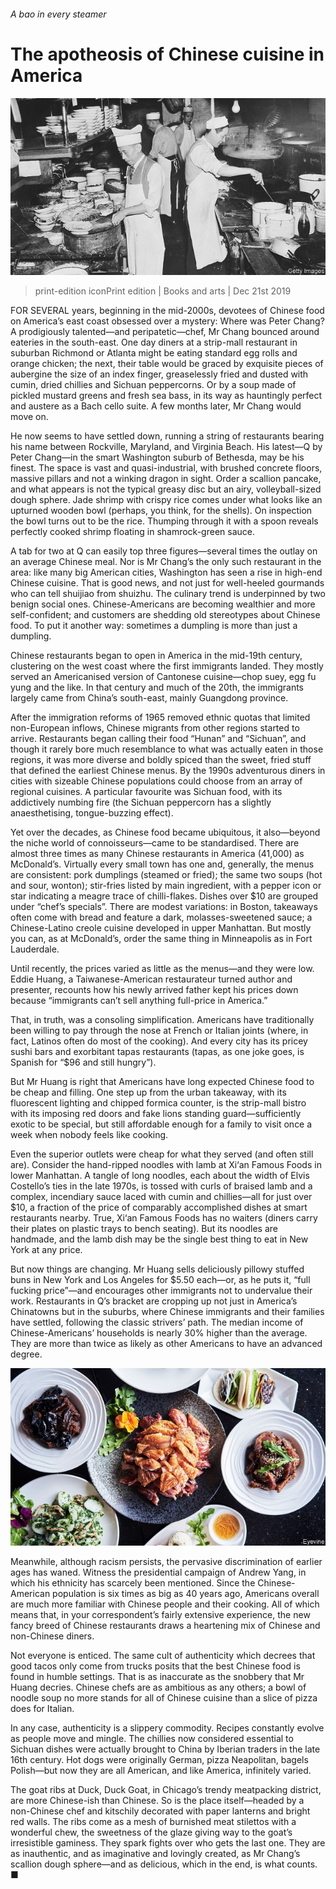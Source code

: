 ###### A bao in every steamer

# The apotheosis of Chinese cuisine in America 

![image](images/20191221_BKP005_0.jpg) 

> print-edition iconPrint edition | Books and arts | Dec 21st 2019 

FOR SEVERAL years, beginning in the mid-2000s, devotees of Chinese food on America’s east coast obsessed over a mystery: Where was Peter Chang? A prodigiously talented—and peripatetic—chef, Mr Chang bounced around eateries in the south-east. One day diners at a strip-mall restaurant in suburban Richmond or Atlanta might be eating standard egg rolls and orange chicken; the next, their table would be graced by exquisite pieces of aubergine the size of an index finger, greaselessly fried and dusted with cumin, dried chillies and Sichuan peppercorns. Or by a soup made of pickled mustard greens and fresh sea bass, in its way as hauntingly perfect and austere as a Bach cello suite. A few months later, Mr Chang would move on. 

He now seems to have settled down, running a string of restaurants bearing his name between Rockville, Maryland, and Virginia Beach. His latest—Q by Peter Chang—in the smart Washington suburb of Bethesda, may be his finest. The space is vast and quasi-industrial, with brushed concrete floors, massive pillars and not a winking dragon in sight. Order a scallion pancake, and what appears is not the typical greasy disc but an airy, volleyball-sized dough sphere. Jade shrimp with crispy rice comes under what looks like an upturned wooden bowl (perhaps, you think, for the shells). On inspection the bowl turns out to be the rice. Thumping through it with a spoon reveals perfectly cooked shrimp floating in shamrock-green sauce. 

A tab for two at Q can easily top three figures—several times the outlay on an average Chinese meal. Nor is Mr Chang’s the only such restaurant in the area: like many big American cities, Washington has seen a rise in high-end Chinese cuisine. That is good news, and not just for well-heeled gourmands who can tell shuijiao from shuizhu. The culinary trend is underpinned by two benign social ones. Chinese-Americans are becoming wealthier and more self-confident; and customers are shedding old stereotypes about Chinese food. To put it another way: sometimes a dumpling is more than just a dumpling. 

Chinese restaurants began to open in America in the mid-19th century, clustering on the west coast where the first immigrants landed. They mostly served an Americanised version of Cantonese cuisine—chop suey, egg fu yung and the like. In that century and much of the 20th, the immigrants largely came from China’s south-east, mainly Guangdong province. 

After the immigration reforms of 1965 removed ethnic quotas that limited non-European inflows, Chinese migrants from other regions started to arrive. Restaurants began calling their food “Hunan” and “Sichuan”, and though it rarely bore much resemblance to what was actually eaten in those regions, it was more diverse and boldly spiced than the sweet, fried stuff that defined the earliest Chinese menus. By the 1990s adventurous diners in cities with sizeable Chinese populations could choose from an array of regional cuisines. A particular favourite was Sichuan food, with its addictively numbing fire (the Sichuan peppercorn has a slightly anaesthetising, tongue-buzzing effect). 

Yet over the decades, as Chinese food became ubiquitous, it also—beyond the niche world of connoisseurs—came to be standardised. There are almost three times as many Chinese restaurants in America (41,000) as McDonald’s. Virtually every small town has one and, generally, the menus are consistent: pork dumplings (steamed or fried); the same two soups (hot and sour, wonton); stir-fries listed by main ingredient, with a pepper icon or star indicating a meagre trace of chilli-flakes. Dishes over $10 are grouped under “chef’s specials”. There are modest variations: in Boston, takeaways often come with bread and feature a dark, molasses-sweetened sauce; a Chinese-Latino creole cuisine developed in upper Manhattan. But mostly you can, as at McDonald’s, order the same thing in Minneapolis as in Fort Lauderdale. 

Until recently, the prices varied as little as the menus—and they were low. Eddie Huang, a Taiwanese-American restaurateur turned author and presenter, recounts how his newly arrived father kept his prices down because “immigrants can’t sell anything full-price in America.” 

That, in truth, was a consoling simplification. Americans have traditionally been willing to pay through the nose at French or Italian joints (where, in fact, Latinos often do most of the cooking). And every city has its pricey sushi bars and exorbitant tapas restaurants (tapas, as one joke goes, is Spanish for “$96 and still hungry”). 

But Mr Huang is right that Americans have long expected Chinese food to be cheap and filling. One step up from the urban takeaway, with its fluorescent lighting and chipped formica counter, is the strip-mall bistro with its imposing red doors and fake lions standing guard—sufficiently exotic to be special, but still affordable enough for a family to visit once a week when nobody feels like cooking. 

Even the superior outlets were cheap for what they served (and often still are). Consider the hand-ripped noodles with lamb at Xi‘an Famous Foods in lower Manhattan. A tangle of long noodles, each about the width of Elvis Costello’s ties in the late 1970s, is tossed with curls of braised lamb and a complex, incendiary sauce laced with cumin and chillies—all for just over $10, a fraction of the price of comparably accomplished dishes at smart restaurants nearby. True, Xi‘an Famous Foods has no waiters (diners carry their plates on plastic trays to bench seating). But its noodles are handmade, and the lamb dish may be the single best thing to eat in New York at any price. 

But now things are changing. Mr Huang sells deliciously pillowy stuffed buns in New York and Los Angeles for $5.50 each—or, as he puts it, “full fucking price”—and encourages other immigrants not to undervalue their work. Restaurants in Q’s bracket are cropping up not just in America’s Chinatowns but in the suburbs, where Chinese immigrants and their families have settled, following the classic strivers’ path. The median income of Chinese-Americans’ households is nearly 30% higher than the average. They are more than twice as likely as other Americans to have an advanced degree. 

![image](images/20191221_BKP008_0.jpg) 

Meanwhile, although racism persists, the pervasive discrimination of earlier ages has waned. Witness the presidential campaign of Andrew Yang, in which his ethnicity has scarcely been mentioned. Since the Chinese-American population is six times as big as 40 years ago, Americans overall are much more familiar with Chinese people and their cooking. All of which means that, in your correspondent’s fairly extensive experience, the new fancy breed of Chinese restaurants draws a heartening mix of Chinese and non-Chinese diners. 

Not everyone is enticed. The same cult of authenticity which decrees that good tacos only come from trucks posits that the best Chinese food is found in humble settings. That is as inaccurate as the snobbery that Mr Huang decries. Chinese chefs are as ambitious as any others; a bowl of noodle soup no more stands for all of Chinese cuisine than a slice of pizza does for Italian. 

In any case, authenticity is a slippery commodity. Recipes constantly evolve as people move and mingle. The chillies now considered essential to Sichuan dishes were actually brought to China by Iberian traders in the late 16th century. Hot dogs were originally German, pizza Neapolitan, bagels Polish—but now they are all American, and like America, infinitely varied. 

The goat ribs at Duck, Duck Goat, in Chicago’s trendy meatpacking district, are more Chinese-ish than Chinese. So is the place itself—headed by a non-Chinese chef and kitschily decorated with paper lanterns and bright red walls. The ribs come as a mesh of burnished meat stilettos with a wonderful chew, the sweetness of the glaze giving way to the goat’s irresistible gaminess. They spark fights over who gets the last one. They are as inauthentic, and as imaginative and lovingly created, as Mr Chang’s scallion dough sphere—and as delicious, which in the end, is what counts. ■ 


